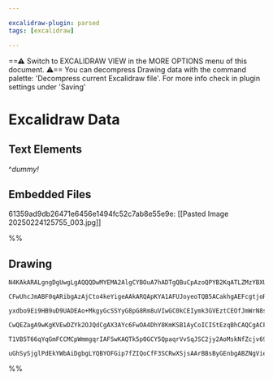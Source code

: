 ```yaml
---

excalidraw-plugin: parsed
tags: [excalidraw]

---
```

==⚠  Switch to EXCALIDRAW VIEW in the MORE OPTIONS menu of this document. ⚠== You can decompress Drawing data with the command palette: 'Decompress current Excalidraw file'. For more info check in plugin settings under 'Saving'


# Excalidraw Data
## Text Elements

^_dummy!_

## Embedded Files
61359ad9db26471e6456e1494fc52c7ab8e55e9e: [[Pasted Image 20250224125755_003.jpg]]

%%
## Drawing
```compressed-json
N4KAkARALgngDgUwgLgAQQQDwMYEMA2AlgCYBOuA7hADTgQBuCpAzoQPYB2KqATLZMzYBXUtiRoIACyhQ4zZAHoFAc0JRJQgEYA6bGwC2CgF7N6hbEcK4OCtptbErHALRY8RMpWdx8Q1TdIEfARcZgRmBShcZQUebQBmbQAGGjoghH0EDihmbgBtcDBQMBLoeHF0Qn1opH5SxhZ2LjQeJLrIBtZOADlOMW4AFgAOAE4h+IB2ADYARnj2iEIOYixu

CFwUhcJmABF0qARibgAzAjCto4keYigeAAkARQApKYA1AFUJoyeoTQB5ACakhgAEFcgtjoR8PgAMqwYJrQQeVIlARQUhsADWCAA6iR1Nw+IU0RjsXCYAiJEiSCjShi/JIOOFcmgZgs2HBcNg1DBuDMkm1iesOMpKahBaiIJg+Tw4hMAKxJeVDIZTeU8BU8GYjBa81kC7TygYjMYTCYjHgjKZDBULZjorEIADCbHwbFIa3R1mYnMC2VpkE0XMxynp

yxdbo9Ei9HB9uD9UADEAo+MkgyGcSSYyG8pG8Rm8uVIwGC0kCEIymk3GVEztCEOfJmWrN8sm8yFoeEcAAksQWag8gBdCHkTK97gcITQhZh4hM5j9yfToWaYTLACiwUy2X7Q4WQjgxFwB0uqBmEwGSXiYw1A0vJaFRA4mInU/wCzd2Gxp9O+HOQvtY8hH7CBEGWJZlCTSFgnHCRZniXNcGIEZiE0HgpgGCYZgQDD5SmBAZmNAZjmwdVsAmXBNCGBB

CwQEZagA9wKgKVEwDZYk2OJQdCgAX3AYc6FwOA4DhY8KmKSB1AyCoICIStEzqBhCAQCgACFg07IRw1dd01gAYmOQyjNpCBsBEBNuwOfQ4VJZ0dKjdA9Ow5yGNKMzSAsqz1K/TTtMjT1yFjX0sgUwpTPMkLLIyAAxKFYXhGTqSORT3M8jIbMdPEbjTFoUoi7Ioush0yQSxFXRpPKPMiqyACVhEred+3Ytz8qgQq/k5blYD5AVKrS/Ros4KBotwfQo

T1VB5T66qYqGmFCCMCpWmmgqrIAFSwKAQTk5p0GCY5QpaqrVvSqJSC2jy2AoMskNfZcjv69dlhBS7rpCU91lekzmGwDFoQADW4CUBF+118ABIHFKMNgDG4CSOgIIQKhmXiVra2q1znZk1lnEzQxIebFru98wvx4gI10tB4YgVTXQ+vSnRGRnGaTGqEGUKd4309cdh5nmIFRsLUpCjLsQ6qAmkXN9FLgQIzGEZgAHFSAJhaKiXEnSmOUcEDZ5YmAg

uGhSySjglPdEkYWbAiDgbgLYQBYOFGip7fZIQoCfF3SCRwXSjsAArBBsByGEnbgABZNgVie02GzQX8wnAHj+AgaDwjhvieKAA===
```
%%